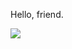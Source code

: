 Hello, friend.

![](https://64.media.tumblr.com/21700e9760e7ad60d1ed4a2d22e69772/e14af75ae5e1d647-8e/s500x750/26d6fba59985a38277e794b8d94459bc90841358.gifv)

